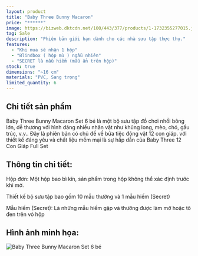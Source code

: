 ```yaml
---
layout: product
title: "Baby Three Bunny Macaron"
price: "******"
image: https://bizweb.dktcdn.net/100/443/377/products/1-1732355277015.jpg?v=1732355594830
tag: Sale
description: "Phiên bản giới hạn dành cho các nhà sưu tập thực thụ."
features:
  - "Khi mua sẽ nhận 1 hộp"
  - "Blindbox ( hộp mù ) ngẫu nhiên"
  - "SECRET là mẫu hiếm (mẫu ẩn trên hộp)"
stock: true
dimensions: "~16 cm"
materials: "PVC, Sang trọng"
limited_quantity: 6
---
```


## Chi tiết sản phẩm

Baby Three Bunny Macaron Set 6 bé là một bộ sưu tập đồ chơi nhồi bông lớn, dễ thương với hình dáng nhiều nhân vật như khủng long, mèo, chó, gấu trúc, v.v.. Đây là phiên bản có chủ đề về bữa tiệc động vật 12 con giáp. với thiết kế đáng yêu và chất liệu mềm mại là sự hấp dẫn của Baby Three 12 Con Giáp Full Set

## Thông tin chi tiết:

Hộp đơn: Một hộp bao bì kín, sản phẩm trong hộp không thể xác định trước khi mở.

Thiết kế bộ sưu tập bao gồm 10 mẫu thường và 1 mẫu hiếm (Secret)

Mẫu hiếm (Secret): Là những mẫu hiếm gặp và thường được làm mờ hoặc tô đen trên vỏ hộp

## Hình ảnh minh họa:

![Baby Three Bunny Macaron Set 6 bé](https://bizweb.dktcdn.net/100/467/909/products/462561659-470537928752821-831518.jpg?v=1730621679177)
